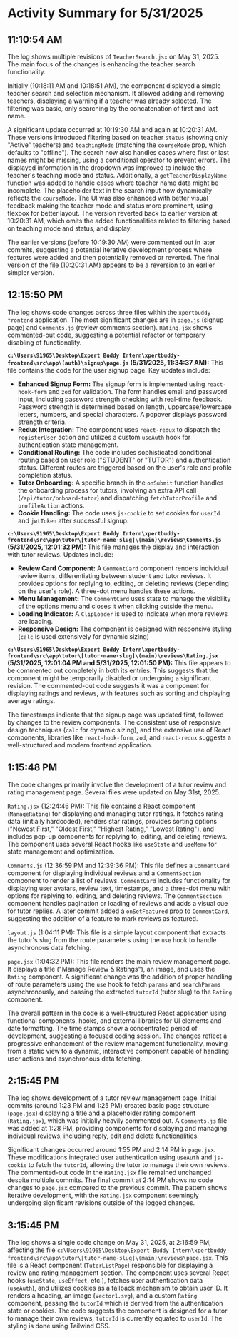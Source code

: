 # Activity Summary for 5/31/2025

## 11:10:54 AM
The log shows multiple revisions of `TeacherSearch.jsx` on May 31, 2025.  The main focus of the changes is enhancing the teacher search functionality.

Initially (10:18:11 AM and 10:18:51 AM), the component displayed a simple teacher search and selection mechanism. It allowed adding and removing teachers, displaying a warning if a teacher was already selected. The filtering was basic, only searching by the concatenation of first and last name.

A significant update occurred at 10:19:30 AM and again at 10:20:31 AM. These versions introduced  filtering based on teacher `status` (showing only "Active" teachers) and `teachingMode` (matching the `courseMode` prop, which defaults to "offline").  The search now also handles cases where first or last names might be missing, using a conditional operator to prevent errors. The displayed information in the dropdown was improved to include the teacher's teaching mode and status.  Additionally,  a `getTeacherDisplayName` function was added to handle cases where teacher name data might be incomplete.  The placeholder text in the search input now dynamically reflects the `courseMode`.  The UI was also enhanced with better visual feedback  making the teacher mode and status more prominent, using flexbox for better layout.  The version reverted back to earlier version at 10:20:31 AM, which omits the added functionalities related to filtering based on teaching mode and status, and display.

The earlier versions (before 10:19:30 AM) were commented out in later commits, suggesting a potential iterative development process where features were added and then potentially removed or reverted. The final version of the file (10:20:31 AM) appears to be a reversion to an earlier simpler version.


## 12:15:50 PM
The log shows code changes across three files within the `xpertbuddy-frontend` application.  The most significant changes are in `page.js` (signup page) and `Comments.js` (review comments section).  `Rating.jsx` shows commented-out code, suggesting a potential refactor or temporary disabling of functionality.

**`c:\Users\91965\Desktop\Expert Buddy Intern\xpertbuddy-frontend\src\app\(auth)\signup\page.js` (5/31/2025, 11:34:37 AM):** This file contains the code for the user signup page. Key updates include:

* **Enhanced Signup Form:** The signup form is implemented using `react-hook-form` and `zod` for validation.  The form handles email and password input, including password strength checking with real-time feedback.  Password strength is determined based on length, uppercase/lowercase letters, numbers, and special characters. A popover displays password strength criteria.
* **Redux Integration:**  The component uses `react-redux` to dispatch the `registerUser` action and utilizes a custom `useAuth` hook for authentication state management.
* **Conditional Routing:**  The code includes sophisticated conditional routing based on user role ("STUDENT" or "TUTOR") and authentication status.  Different routes are triggered based on the user's role and profile completion status.
* **Tutor Onboarding:**  A specific branch in the `onSubmit` function handles the onboarding process for tutors, involving an extra API call (`/api/tutor/onboard-tutor`) and dispatching `fetchTutorProfile` and `profileAction` actions.
* **Cookie Handling:**  The code uses `js-cookie` to set cookies for `userId` and `jwtToken` after successful signup.

**`c:\Users\91965\Desktop\Expert Buddy Intern\xpertbuddy-frontend\src\app\tutor\[tutor-name-slug]\(main)\reviews\Comments.js` (5/31/2025, 12:01:32 PM):** This file manages the display and interaction with tutor reviews.  Updates include:

* **Review Card Component:** A `CommentCard` component renders individual review items, differentiating between student and tutor reviews.  It provides options for replying to, editing, or deleting reviews (depending on the user's role). A three-dot menu handles these actions.
* **Menu Management:** The `CommentCard` uses state to manage the visibility of the options menu and closes it when clicking outside the menu.
* **Loading Indicator:** A `ClipLoader` is used to indicate when more reviews are loading.
* **Responsive Design:** The component is designed with responsive styling (`calc` is used extensively for dynamic sizing)


**`c:\Users\91965\Desktop\Expert Buddy Intern\xpertbuddy-frontend\src\app\tutor\[tutor-name-slug]\(main)\reviews\Rating.jsx` (5/31/2025, 12:01:04 PM and 5/31/2025, 12:01:50 PM):**  This file appears to be commented out completely in both its entries.  This suggests that the component might be temporarily disabled or undergoing a significant revision. The commented-out code suggests it was a component for displaying ratings and reviews, with features such as sorting and displaying average ratings.


The timestamps indicate that the signup page was updated first, followed by changes to the review components. The consistent use of responsive design techniques (`calc` for dynamic sizing), and the extensive use of React components, libraries like `react-hook-form`, `zod`, and `react-redux` suggests a well-structured and modern frontend application.


## 1:15:48 PM
The code changes primarily involve the development of a tutor review and rating management page.  Several files were updated on May 31st, 2025.

`Rating.jsx` (12:24:46 PM): This file contains a React component (`ManageRating`) for displaying and managing tutor ratings.  It fetches rating data (initially hardcoded), renders star ratings, provides sorting options ("Newest First," "Oldest First," "Highest Rating," "Lowest Rating"), and includes pop-up components for replying to, editing, and deleting reviews. The component uses several React hooks like `useState` and `useMemo` for state management and optimization.

`Comments.js` (12:36:59 PM and 12:39:36 PM): This file defines a `CommentCard` component for displaying individual reviews and a `CommentSection` component to render a list of reviews.  `CommentCard` includes functionality for displaying user avatars, review text, timestamps, and a three-dot menu with options for replying to, editing, and deleting reviews. The `CommentSection` component handles pagination or loading of reviews and adds a visual cue for tutor replies.  A later commit added a `onSetFeatured` prop to `CommentCard`, suggesting the addition of a feature to mark reviews as featured.


`layout.js` (1:04:11 PM): This file is a simple layout component that extracts the tutor's slug from the route parameters using the `use` hook to handle asynchronous data fetching.

`page.jsx` (1:04:32 PM): This file renders the main review management page. It displays a title ("Manage Review & Ratings"), an image, and uses the `Rating` component. A significant change was the addition of proper handling of route parameters using the `use` hook to fetch  `params` and `searchParams` asynchronously, and passing the extracted `tutorId` (tutor slug) to the `Rating` component.


The overall pattern in the code is a well-structured React application using functional components, hooks, and external libraries for UI elements and date formatting.  The time stamps show a concentrated period of development, suggesting a focused coding session. The changes reflect a progressive enhancement of the review management functionality, moving from a static view to a dynamic, interactive component capable of handling user actions and asynchronous data fetching.


## 2:15:45 PM
The log shows development of a tutor review management page.  Initial commits (around 1:23 PM and 1:25 PM)  created basic page structure (`page.jsx`) displaying a title and a placeholder rating component (`Rating.jsx`), which was initially heavily commented out. A `Comments.js` file was added at 1:28 PM,  providing components for displaying and managing individual reviews, including reply, edit and delete functionalities.

Significant changes occurred around 1:55 PM and 2:14 PM in `page.jsx`.  These modifications integrated user authentication using `useAuth` and `js-cookie` to fetch the `tutorId`, allowing the tutor to manage their own reviews. The commented-out code in the `Rating.jsx` file remained unchanged despite multiple commits.  The final commit at 2:14 PM shows no code changes to `page.jsx` compared to the previous commit.  The pattern shows iterative development, with the `Rating.jsx` component seemingly undergoing significant revisions outside of the logged changes.


## 3:15:45 PM
The log shows a single code change on May 31, 2025, at 2:16:59 PM, affecting the file `c:\Users\91965\Desktop\Expert Buddy Intern\xpertbuddy-frontend\src\app\tutor\[tutor-name-slug]\(main)\reviews\page.jsx`.  This file is a React component (`TutorListPage`) responsible for displaying a review and rating management section.  The component uses several React hooks (`useState`, `useEffect`, etc.), fetches user authentication data (`useAuth`), and utilizes cookies as a fallback mechanism to obtain user ID.  It renders a heading, an image (`Vector1.svg`), and a custom `Rating` component, passing the `tutorId` which is derived from the authentication state or cookies.  The code suggests the component is designed for a tutor to manage their own reviews;  `tutorId` is currently equated to `userId`.  The styling is done using Tailwind CSS.
